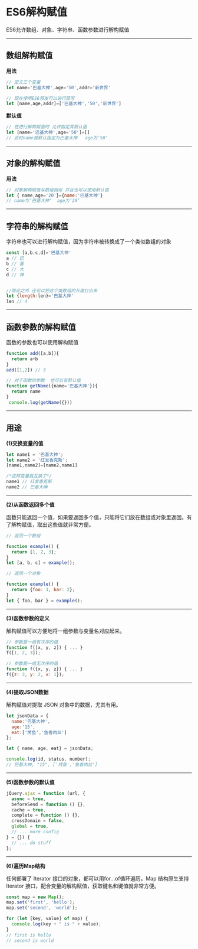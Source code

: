# ES6解构赋值
ES6允许数组、对象、字符串、函数参数进行解构赋值

---
## 数组解构赋值
**用法**
```javascript
// 定义三个变量
let name='巴基大神',age='50',addr='新世界'

// 现在使用ES6预发可以进行简写
let [name,age,addr]=['巴基大神','50','新世界']
```
**默认值**
```javascript
// 在进行解构赋值时 允许指定其默认值
let [name='巴基大神',age='50']=[]
// 此时name被默认指定为巴基大神   age为’50‘
```

---
## 对象的解构赋值
**用法**
```javascript
// 对象解构赋值与数组相似 并且也可以使用默认值
let { name,age='20'}={name:'巴基大神'}
// name为’巴基大神‘  age为’20‘
```
---
## 字符串的解构赋值
字符串也可以进行解构赋值，因为字符串被转换成了一个类似数组的对象
```javascript
const [a,b,c,d]='巴基大神'
a // 巴
b // 基
c // 大
d // 神


//除此之外 还可以把这个类数组的长度打出来
let {length:len}='巴基大神'
len // 4
```
---
## 函数参数的解构赋值
函数的参数也可以使用解构赋值
```javascript
function add([a,b]){
  return a+b
}
add([1,2]) // 3

// 对于函数的参数  也可以有默认值
function getName({name='巴基大神'}){
  return name
}
 console.log(getName({})) 
```
---
## 用途

**(1)交换变量的值**
```javascript
let name1 = '巴基大神';
let name2 = '红发香克斯';
[name1,name2]=[name2,name1]

/*这样变量就互换了*/
name1 // 红发香克斯
name2 // 巴基大神
```
---
**(2)从函数返回多个值**

函数只能返回一个值，如果要返回多个值，只能将它们放在数组或对象里返回。有了解构赋值，取出这些值就非常方便。
```javascript
// 返回一个数组

function example() {
  return [1, 2, 3];
}
let [a, b, c] = example();

// 返回一个对象

function example() {
  return {foo: 1, bar: 2};
}
let { foo, bar } = example();
```

---
**(3)函数参数的定义**

解构赋值可以方便地将一组参数与变量名对应起来。
```javascript
// 参数是一组有次序的值
function f([x, y, z]) { ... }
f([1, 2, 3]);

// 参数是一组无次序的值
function f({x, y, z}) { ... }
f({z: 3, y: 2, x: 1});
```

---
**(4)提取JSON数据**

解构赋值对提取 JSON 对象中的数据，尤其有用。

```javascript
let jsonData = {
  name:'巴基大神',
  age:'15',
  eat:['烤鱼','鱼香肉丝']
};

let { name, age, eat} = jsonData;

console.log(id, status, number);
// 巴基大神, "15", ['烤鱼','鱼香肉丝']
```

---
**(5)函数参数的默认值**

```javascript
jQuery.ajax = function (url, {
  async = true,
  beforeSend = function () {},
  cache = true,
  complete = function () {},
  crossDomain = false,
  global = true,
  // ... more config
} = {}) {
  // ... do stuff
};
```

---
**(6)遍历Map结构**

任何部署了 Iterator 接口的对象，都可以用for...of循环遍历。Map 结构原生支持 Iterator 接口，配合变量的解构赋值，获取键名和键值就非常方便。
```javascript
const map = new Map();
map.set('first', 'hello');
map.set('second', 'world');

for (let [key, value] of map) {
  console.log(key + " is " + value);
}
// first is hello
// second is world
```